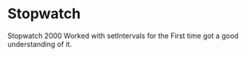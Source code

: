 # Stopwatch
Stopwatch 2000
Worked with setIntervals for the  First time got a good understanding of it. 
